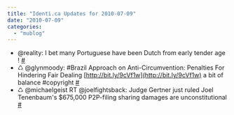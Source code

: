 ```yaml
---
title: "Identi.ca Updates for 2010-07-09"
date: "2010-07-09"
categories: 
  - "mublog"
---
```


- @reality: I bet many Portuguese have been Dutch from early tender age ! [#](http://identi.ca/notice/40552465)
- ♺ @glynmoody: #Brazil Approach on Anti-Circumvention: Penalties For Hindering Fair Dealing [http://bit.ly/9cVf1w](http://bit.ly/9cVf1w) a bit of balance #copyright [#](http://identi.ca/notice/40563446)
- ♺ @michaelgeist RT @joelfightsback: Judge Gertner just ruled Joel Tenenbaum's $675,000 P2P-filing sharing damages are unconstitutional [#](http://identi.ca/notice/40563699)
